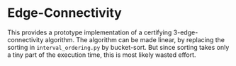 Edge-Connectivity
=================

This provides a prototype implementation of a certifying 3-edge-connectivity algorithm. The algorithm can be made linear, by replacing the sorting in `interval_ordering.py` by bucket-sort. But since sorting takes only a tiny part of the execution time, this is most likely wasted effort.